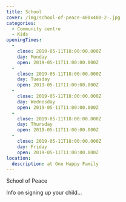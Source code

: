 ```yaml
---
title: School
cover: /img/school-of-peace-400x400-2-.jpg
categories:
  - Community centre
  - Kids
openingTimes:
  - 
    close: 2019-05-11T18:00:00.000Z
    day: Monday
    open: 2019-05-11T11:00:00.000Z
  - 
    close: 2019-05-11T18:00:00.000Z
    day: Tuesday
    open: 2019-05-11T11:00:00.000Z
  - 
    close: 2019-05-11T18:00:00.000Z
    day: Wednesday
    open: 2019-05-11T11:00:00.000Z
  - 
    close: 2019-05-11T18:00:00.000Z
    day: Thursday
    open: 2019-05-11T11:00:00.000Z
  - 
    close: 2019-05-11T18:00:00.000Z
    day: Friday
    open: 2019-05-11T11:00:00.000Z
location:
  description: at One Happy Family
---
```


School of Peace

Info on signing up your child...